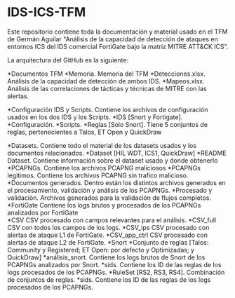 # IDS-ICS-TFM
Este repositorio contiene toda la documentación y material usado en el TFM de Germán Aguilar "Análisis de la capacidad de detección de ataques en entornos ICS del IDS comercial FortiGate bajo la matriz MITRE ATT&CK ICS".

La arquitectura del GitHub es la siguiente:

*Documentos TFM
	*Memoria. Memoria del TFM
	*Detecciones.xlsx. Análisis de la capacidad de detección de ambos IDS.
	*Mapeos.xlsx. Análisis de las correlaciones de tácticas y técnicas de MITRE con las alertas.

*Configuración IDS y Scripts. 		Contiene los archivos de configuración usados en los dos IDS y los Scripts.
	*IDS [Snort y Fortigate]. 
		*Configuración.
		*Scripts.
		*Reglas [Solo Snort]. 	Tiene 5 conjuntos de reglas, pertenecientes a Talos, ET Open y QuickDraw


*Datasets. 	Contiene todo el material de los datasets usados y los documentos relacionados.
	*Dataset [HIL WDT, ICS1, QuickDraw]
		*README Dataset. 	Contiene información sobre el dataset usado y donde obtenerlo
		*PCAPNGs. 		Contiene los archivos PCAPNG maliciosos
		*PCAPNGs legitimos. 	Contiene los archivos PCAPNG sin trafico malicioso.
		*Documentos generados. 		Dentro están los distintos archivos generados en el procesamiento, validación y análisis de los PCAPNGs.
			*Procesado y validación. 	Archivos generados para la validación de flujos completos.
			*FortiGate			Contiene los logs brutos y procesados de los PCAPNGs analizados por FortiGate	
				*CSV				CSV procesado con campos relevantes para el análisis.
				*CSV_full			CSV con todos los campos de los logs.
				*CSV_ips			CSV procesado con alertas de ataque L1 de FortiGate.
				*CSV_app_ctrl			CSV procesado con alertas de ataque L2 de FortiGate.
			*Snort
				*Conjunto de reglas [Talos: Community y Registered; ET Open: por defecto y Optimizadas; y QuickDraw]
					*análisis_snort. Contiene los logs brutos de Snort de los PCAPNGs analizados por Snort.
					*sids. Contiene los ID de las reglas de los logs procesados de los PCAPNGs.
				*RuleSet [RS2, RS3, RS4]. Combinación de conjuntos de reglas.
					*sids. Contiene los ID de las reglas de los logs procesados de los PCAPNGs.